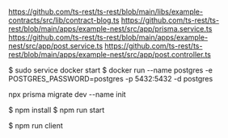 
https://github.com/ts-rest/ts-rest/blob/main/libs/example-contracts/src/lib/contract-blog.ts
https://github.com/ts-rest/ts-rest/blob/main/apps/example-nest/src/app/prisma.service.ts
https://github.com/ts-rest/ts-rest/blob/main/apps/example-nest/src/app/post.service.ts
https://github.com/ts-rest/ts-rest/blob/main/apps/example-nest/src/app/post.controller.ts

$ sudo service docker start
$ docker run --name postgres -e POSTGRES_PASSWORD=postgres -p 5432:5432 -d postgres

npx prisma migrate dev --name init

$ npm install
$ npm run start

$ npm run client
